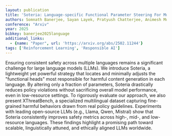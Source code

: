 ```yaml
---
layout: publication
title: 'Soteria: Language-specific Functional Parameter Steering For Multilingual Safety Alignment'
authors: Somnath Banerjee, Sayan Layek, Pratyush Chatterjee, Animesh Mukherjee, Rima Hazra
conference: "Arxiv"
year: 2025
bibkey: banerjee2025language
additional_links:
  - {name: "Paper", url: 'https://arxiv.org/abs/2502.11244'}
tags: ['Reinforcement Learning', 'Responsible AI']
---
```

Ensuring consistent safety across multiple languages remains a significant
challenge for large language models (LLMs). We introduce Soteria, a lightweight
yet powerful strategy that locates and minimally adjusts the "functional heads"
most responsible for harmful content generation in each language. By altering
only a fraction of parameters, Soteria drastically reduces policy violations
without sacrificing overall model performance, even in low-resource settings.
To rigorously evaluate our approach, we also present XThreatBench, a
specialized multilingual dataset capturing fine-grained harmful behaviors drawn
from real policy guidelines. Experiments with leading open-source LLMs (e.g.,
Llama, Qwen, Mistral) show that Soteria consistently improves safety metrics
across high-, mid-, and low-resource languages. These findings highlight a
promising path toward scalable, linguistically attuned, and ethically aligned
LLMs worldwide.
